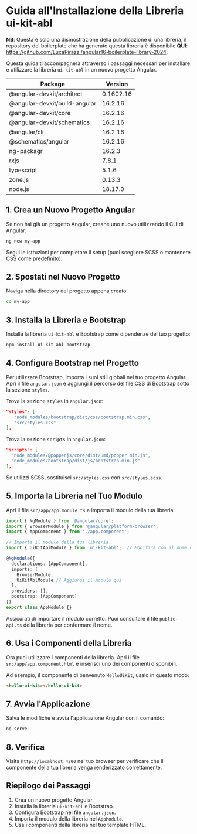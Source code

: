 # Guida all'Installazione della Libreria ui-kit-abl

**NB**: Questa è solo una dismostrazione della pubblicazione di una libreria, il repository del boilerplate che ha generato questa libreria è disponibile **QUI**: https://github.com/LucaPirazzi/angular16-boilerplate-library-2024.

Questa guida ti accompagnerà attraverso i passaggi necessari per installare e utilizzare la libreria `ui-kit-abl` in un nuovo progetto Angular.

| Package                         | Version   |
|---------------------------------|-----------|
| @angular-devkit/architect       | 0.1602.16 |
| @angular-devkit/build-angular   | 16.2.16   |
| @angular-devkit/core            | 16.2.16   |
| @angular-devkit/schematics      | 16.2.16   |
| @angular/cli                    | 16.2.16   |
| @schematics/angular             | 16.2.16   |
| ng-packagr                      | 16.2.3    |
| rxjs                            | 7.8.1     |
| typescript                      | 5.1.6     |
| zone.js                         | 0.13.3    |
| node.js                         | 18.17.0   |

## 1. Crea un Nuovo Progetto Angular

Se non hai già un progetto Angular, creane uno nuovo utilizzando il CLI di Angular:

```bash
ng new my-app
```

Segui le istruzioni per completare il setup (puoi scegliere SCSS o mantenere CSS come predefinito).

## 2. Spostati nel Nuovo Progetto

Naviga nella directory del progetto appena creato:

```bash
cd my-app
```

## 3. Installa la Libreria e Bootstrap

Installa la libreria `ui-kit-abl` e Bootstrap come dipendenze del tuo progetto:

```bash
npm install ui-kit-abl bootstrap
```

## 4. Configura Bootstrap nel Progetto

Per utilizzare Bootstrap, importa i suoi stili globali nel tuo progetto Angular. Apri il file `angular.json` e aggiungi il percorso del file CSS di Bootstrap sotto la sezione `styles`.

Trova la sezione `styles` in `angular.json`:

```json
"styles": [
   "node_modules/bootstrap/dist/css/bootstrap.min.css",
   "src/styles.css"
],
```

Trova la sezione `scripts` in `angular.json`:

```json
"scripts": [
  "node_modules/@popperjs/core/dist/umd/popper.min.js",
  "node_modules/bootstrap/dist/js/bootstrap.min.js"
],
```

Se utilizzi SCSS, sostituisci `src/styles.css` con `src/styles.scss`.

## 5. Importa la Libreria nel Tuo Modulo

Apri il file `src/app/app.module.ts` e importa il modulo della tua libreria:

```typescript
import { NgModule } from '@angular/core';
import { BrowserModule } from '@angular/platform-browser';
import { AppComponent } from './app.component';

// Importa il modulo della tua libreria
import { UiKitAblModule } from 'ui-kit-abl';  // Modifica con il nome corretto del modulo

@NgModule({
  declarations: [AppComponent],
  imports: [
    BrowserModule,
    UiKitAblModule // Aggiungi il modulo qui
  ],
  providers: [],
  bootstrap: [AppComponent]
})
export class AppModule {}
```

Assicurati di importare il modulo corretto. Puoi consultare il file `public-api.ts` della libreria per confermare il nome.

## 6. Usa i Componenti della Libreria

Ora puoi utilizzare i componenti della libreria. Apri il file `src/app/app.component.html` e inserisci uno dei componenti disponibili.

Ad esempio, il componente di benvenuto `HelloUiKit`, usalo in questo modo:

```html
<hello-ui-kit></hello-ui-kit>
```

## 7. Avvia l'Applicazione

Salva le modifiche e avvia l'applicazione Angular con il comando:

```bash
ng serve
```

## 8. Verifica

Visita `http://localhost:4200` nel tuo browser per verificare che il componente della tua libreria venga renderizzato correttamente.

## Riepilogo dei Passaggi

1. Crea un nuovo progetto Angular.
2. Installa la libreria `ui-kit-abl` e Bootstrap.
3. Configura Bootstrap nel file `angular.json`.
4. Importa il modulo della libreria nel `AppModule`.
5. Usa i componenti della libreria nel tuo template HTML.
